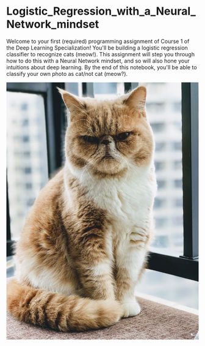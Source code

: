 # Logistic_Regression_with_a_Neural_Network_mindset

Welcome to your first (required) programming assignment of Course 1 of the Deep Learning Specialization! You'll be building a logistic regression classifier to recognize cats (meow!). This assignment will step you through how to do this with a Neural Network mindset, and so will also hone your intuitions about deep learning. By the end of this notebook, you'll be able to classify your own photo as cat/not cat (meow?).  

![Alt Text](/img/cat.jpg)
